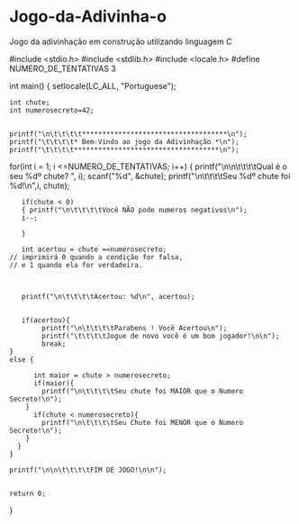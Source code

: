 # Jogo-da-Adivinha-o
Jogo da adivinhação em construção utilizando linguagem C

#include <stdio.h>
#include <stdlib.h>
#include <locale.h>
#define NUMERO_DE_TENTATIVAS 3

int main()
{
    setlocale(LC_ALL, "Portuguese");

    int chute;
    int numerosecreto=42;


    printf("\n\t\t\t\t************************************\n");
    printf("\t\t\t\t* Bem-Vindo ao jogo da Adivinhação *\n");
    printf("\t\t\t\t************************************\n");

for(int i = 1; i <=NUMERO_DE_TENTATIVAS; i++)
{
       printf("\n\n\t\t\t\tQual é o seu %dº chute? ", i);
       scanf("%d", &chute);
       printf("\n\t\t\t\tSeu %dº chute foi %d!\n",i, chute);

       if(chute < 0)
	   { printf("\n\t\t\t\tVocê NÃO pode numeros negativos\n");
	   i--;

	   }

       int acertou = chute ==numerosecreto;
    // imprimirá 0 quando a condição for falsa,
    // e 1 quando ela for verdadeira.



       printf("\n\t\t\t\tAcertou: %d\n", acertou);


       if(acertou){
            printf("\n\t\t\t\tParabens ! Você Acertou\n");
            printf("\t\t\t\tJogue de novo você é um bom jogador!\n\n");
            break;
    }
    else {

          int maior = chute > numerosecreto;
          if(maior){
            printf("\n\t\t\t\tSeu chute foi MAIOR que o Numero Secreto!\n");
        }
          if(chute < numerosecreto){
            printf("\n\t\t\t\tSeu Chute foi MENOR que o Numero Secreto!\n");
        }
      }
    }

    printf("\n\n\t\t\t\tFIM DE JOGO!\n\n");


    return 0;
}
